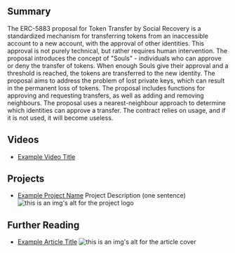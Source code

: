 ## Summary

The ERC-5883 proposal for Token Transfer by Social Recovery is a standardized mechanism for transferring tokens from an inaccessible account to a new account, with the approval of other identities. This approval is not purely technical, but rather requires human intervention. The proposal introduces the concept of "Souls" - individuals who can approve or deny the transfer of tokens. When enough Souls give their approval and a threshold is reached, the tokens are transferred to the new identity. The proposal aims to address the problem of lost private keys, which can result in the permanent loss of tokens. The proposal includes functions for approving and requesting transfers, as well as adding and removing neighbours. The proposal uses a nearest-neighbour approach to determine which identities can approve a transfer. The contract relies on usage, and if it is not used, it will become useless.

## Videos

- [Example Video Title](https://www.youtube.com/watch?v=TDGq4aeevgY)

## Projects

- [Example Project Name](https://xxxx.xxx/xxxxx) Project Description (one sentence) ![this is an img's alt for the project logo](https://xxxx.xxx/project-logo.xxx)

## Further Reading

- [Example Article Title](https://xxxx.xxx/xxxxx) ![this is an img's alt for the article cover](https://xxxx.xxx/article-cover.xxx)
